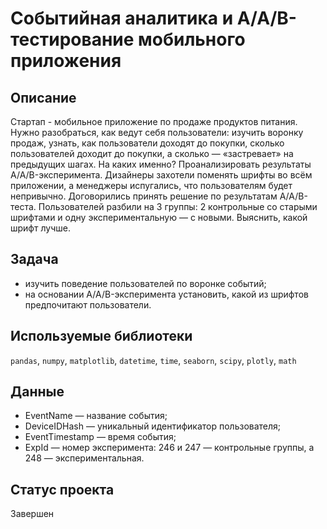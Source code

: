 # Событийная аналитика и А/А/В-тестирование мобильного приложения

## Описание

Стартап - мобильное приложение по продаже продуктов питания. Нужно разобраться, как ведут себя пользователи: изучить воронку продаж, узнать, как пользователи доходят до покупки, сколько пользователей доходит до покупки, а сколько — «застревает» на предыдущих шагах. На каких именно?
Проанализировать результаты A/A/B-эксперимента. 
Дизайнеры захотели поменять шрифты во всём приложении, а менеджеры испугались, что пользователям будет непривычно. Договорились принять решение по результатам A/A/B-теста. Пользователей разбили на 3 группы: 2 контрольные со старыми шрифтами и одну экспериментальную — с новыми. Выяснить, какой шрифт лучше.

## Задача

* изучить поведение пользователей по воронке событий;
* на основании A/A/B-эксперимента установить, какой из шрифтов предпочитают пользователи.

## Используемые библиотеки

`pandas`, `numpy`, `matplotlib`, `datetime`, `time`, `seaborn`, `scipy`, `plotly`, `math`


## Данные

- EventName — название события;
- DeviceIDHash — уникальный идентификатор пользователя;
- EventTimestamp — время события;
- ExpId — номер эксперимента: 246 и 247 — контрольные группы, а 248 — экспериментальная.



## Статус проекта

Завершен
